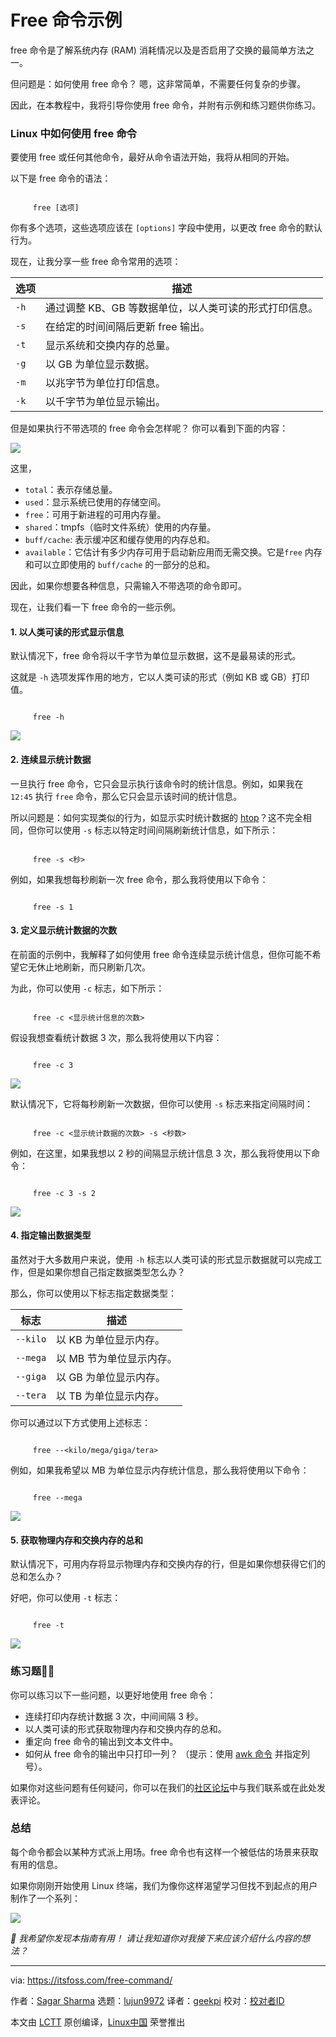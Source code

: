 [#]: subject: "Free Command Examples"
[#]: via: "https://itsfoss.com/free-command/"
[#]: author: "Sagar Sharma https://itsfoss.com/author/sagar/"
[#]: collector: "lujun9972/lctt-scripts-1700446145"
[#]: translator: "geekpi"
[#]: reviewer: " "
[#]: publisher: " "
[#]: url: " "

Free 命令示例
======

free 命令是了解系统内存 (RAM) 消耗情况以及是否启用了交换的最简单方法之一。

但问题是：如何使用 free 命令？ 嗯，这非常简单，不需要任何复杂的步骤。

因此，在本教程中，我将引导你使用 free 命令，并附有示例和练习题供你练习。

### Linux 中如何使用 free 命令

要使用 free 或任何其他命令，最好从命令语法开始，我将从相同的开始。

以下是 free 命令的语法：

````

     free [选项]

````

你有多个选项，这些选项应该在 `[options]` 字段中使用，以更改 free 命令的默认行为。

现在，让我分享一些 free 命令常用的选项：

选项 | 描述
---|---
`-h` | 通过调整 KB、GB 等数据单位，以人类可读的形式打印信息。
`-s` | 在给定的时间间隔后更新 free 输出。
`-t` | 显示系统和交换内存的总量。
`-g` | 以 GB 为单位显示数据。
`-m` | 以兆字节为单位打印信息。
`-k` | 以千字节为单位显示输出。

但是如果执行不带选项的 free 命令会怎样呢？ 你可以看到下面的内容：

![][1]

这里，

   * `total`：表示存储总量。
   * `used`：显示系统已使用的存储空间。
   * `free`：可用于新进程的可用内存量。
   * `shared`：tmpfs（临时文件系统）使用的内存量。
   * `buff/cache`: 表示缓冲区和缓存使用的内存总和。
   * `available`：它估计有多少内存可用于启动新应用而无需交换。它是`free` 内存和可以立即使用的 `buff/cache` 的一部分的总和。



因此，如果你想要各种信息，只需输入不带选项的命令即可。

现在，让我们看一下 free 命令的一些示例。

#### 1\. 以人类可读的形式显示信息

默认情况下，free 命令将以千字节为单位显示数据，这不是最易读的形式。

这就是 `-h` 选项发挥作用的地方，它以人类可读的形式（例如 KB 或 GB）打印值。

````

     free -h

````

![][2]

#### 2\. 连续显示统计数据

一旦执行 free 命令，它只会显示执行该命令时的统计信息。例如，如果我在 `12:45` 执行 `free` 命令，那么它只会显示该时间的统计信息。

所以问题是：如何实现类似的行为，如显示实时统计数据的 [htop][3]？这不完全相同，但你可以使用 `-s` 标志以特定时间间隔刷新统计信息，如下所示：

````

     free -s <秒>

````

例如，如果我想每秒刷新一次 free 命令，那么我将使用以下命令：

````

     free -s 1

````

#### 3\. 定义显示统计数据的次数

在前面的示例中，我解释了如何使用 free 命令连续显示统计信息，但你可能不希望它无休止地刷新，而只刷新几次。

为此，你可以使用 `-c` 标志，如下所示：

````

     free -c <显示统计信息的次数>

````

假设我想查看统计数据 3 次，那么我将使用以下内容：

````

     free -c 3

````

![][5]

默认情况下，它将每秒刷新一次数据，但你可以使用 `-s` 标志来指定间隔时间：

````

     free -c <显示统计数据的次数> -s <秒数>

````

例如，在这里，如果我想以 2 秒的间隔显示统计信息 3 次，那么我将使用以下命令：

````

     free -c 3 -s 2

````

![][6]

#### 4\. 指定输出数据类型

虽然对于大多数用户来说，使用 `-h` 标志以人类可读的形式显示数据就可以完成工作，但是如果你想自己指定数据类型怎么办？

那么，你可以使用以下标志指定数据类型：

标志| 描述
---|---
`--kilo` | 以 KB 为单位显示内存。
`--mega` | 以 MB 节为单位显示内存。
`--giga` | 以 GB 为单位显示内存。
`--tera` | 以 TB 为单位显示内存。

你可以通过以下方式使用上述标志：

````

     free --<kilo/mega/giga/tera>

````

例如，如果我希望以 MB 为单位显示内存统计信息，那么我将使用以下命令：

````

     free --mega

````

![][7]

#### 5\. 获取物理内存和交换内存的总和

默认情况下，可用内存将显示物理内存和交换内存的行，但是如果你想获得它们的总和怎么办？

好吧，你可以使用 `-t` 标志：

````

     free -t

````

![][8]

### 练习题👨‍💻

你可以练习以下一些问题，以更好地使用 free 命令：

   * 连续打印内存统计数据 3 次，中间间隔 3 秒。
   * 以人类可读的形式获取物理内存和交换内存的总和。
   * 重定向 free 命令的输出到文本文件中。
   * 如何从 free 命令的输出中只打印一列？ （提示：使用 [awk 命令][9] 并指定列号）。



如果你对这些问题有任何疑问，你可以在我们的[社区论坛][10]中与我们联系或在此处发表评论。

### 总结

每个命令都会以某种方式派上用场。free 命令也有这样一个被低估的场景来获取有用的信息。

如果你刚刚开始使用 Linux 终端，我们为像你这样渴望学习但找不到起点的用户制作了一个系列：

![][4]

_💬 我希望你发现本指南有用！ 请让我知道你对我接下来应该介绍什么内容的想法？_

--------------------------------------------------------------------------------

via: https://itsfoss.com/free-command/

作者：[Sagar Sharma][a]
选题：[lujun9972][b]
译者：[geekpi](https://github.com/geekpi)
校对：[校对者ID](https://github.com/校对者ID)

本文由 [LCTT](https://github.com/LCTT/TranslateProject) 原创编译，[Linux中国](https://linux.cn/) 荣誉推出

[a]: https://itsfoss.com/author/sagar/
[b]: https://github.com/lujun9972
[1]: https://itsfoss.com/content/images/2024/01/Use-free-command-without-any-options.png
[2]: https://itsfoss.com/content/images/2024/01/Get-human-readable-data-through-the-free-command-in-Linux.png
[3]: https://itsfoss.com/use-htop/
[4]: https://itsfoss.com/content/images/size/w256h256/2022/12/android-chrome-192x192.png
[5]: https://itsfoss.com/content/images/2024/01/Specify-how-many-times-the-free-command-should-display-the-stats.gif
[6]: https://itsfoss.com/content/images/2024/01/Specify-how-many-times-the-free-command-should-display-the-stats-with-custom-intevals.gif
[7]: https://itsfoss.com/content/images/2024/01/Print-memory-statistics-in-megabytes-using-the-free-command-in-Linux.png
[8]: https://itsfoss.com/content/images/2024/01/Get-the-sum-of-physical-and-swap-memory-using-the-free-command.png
[9]: https://linuxhandbook.com/awk-command-tutorial/
[10]: https://itsfoss.community/
